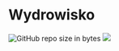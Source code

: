 # Wydrowisko


![GitHub repo size in bytes](https://img.shields.io/github/repo-size/badges/shields.svg?style=plastic)
![ ](https://img.shields.io/badge/uses-HTML-blue.svg)
